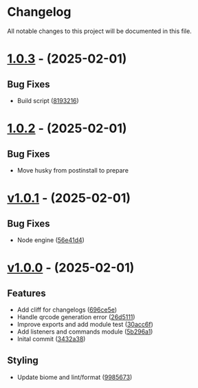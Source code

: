 # Changelog
All notable changes to this project will be documented in this file.

# [1.0.3](https://github.com/NedcloarBR/NestWhats/compare/v1.0.2...v1.0.3) - (2025-02-01)

## Bug Fixes

- Build script ([8193216](https://github.com/NedcloarBR/NestWhats/commit/8193216d55b50280de54b36e05fa17e86b7c86d9))

# [1.0.2](https://github.com/NedcloarBR/NestWhats/compare/v1.0.1...v1.0.2) - (2025-02-01)

## Bug Fixes

- Move husky from postinstall to prepare

# [v1.0.1](https://github.com/NedcloarBR/NestWhats/commits/v1.0.0...v1.0.1) - (2025-02-01)

## Bug Fixes

- Node engine ([56e41d4](https://github.com/NedcloarBR/NestWhats/commit/56e41d42cce4507a40f8373d67890b3ab6155535))

# [v1.0.0](https://github.com/NedcloarBR/NestWhats/commits/v1.0.0) - (2025-02-01)

## Features

- Add cliff for changelogs ([696ce5e](https://github.com/NedcloarBR/NestWhats/commit/696ce5ec41b9f16f54d7d36f85b5a1e7093bcc2c))
- Handle qrcode generation error ([26d5111](https://github.com/NedcloarBR/NestWhats/commit/26d5111020b728028c8917a734d1ecbbf5413a6a))
- Improve exports and add module test ([30acc6f](https://github.com/NedcloarBR/NestWhats/commit/30acc6ff8a6e1a49e9787c4c851586c3eef7f4de))
- Add listeners and commands module ([5b296a1](https://github.com/NedcloarBR/NestWhats/commit/5b296a1a1b58353d307af906512688e01c0b381c))
- Inital commit ([3432a38](https://github.com/NedcloarBR/NestWhats/commit/3432a38576ee27e0a2d90952459f436c1ae03a34))

## Styling

- Update biome and lint/format ([9985673](https://github.com/NedcloarBR/NestWhats/commit/9985673e19da6397bd7432df8824c2e70be77415))

